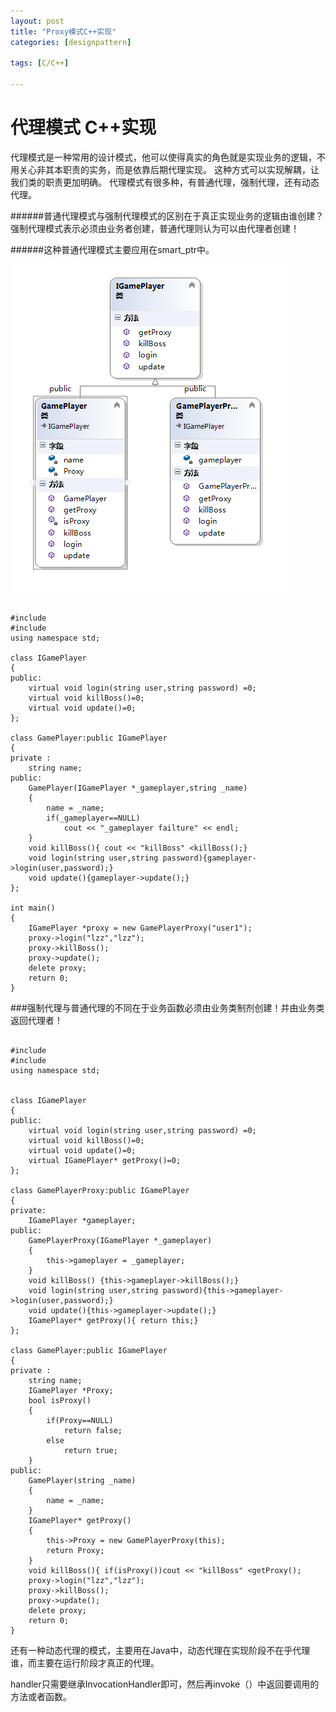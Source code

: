 ```yaml
---
layout: post
title: "Proxy模式C++实现"
categories: [designpattern]

tags: [C/C++]

---
```

代理模式 C++实现
===================
代理模式是一种常用的设计模式，他可以使得真实的角色就是实现业务的逻辑，不用关心非其本职责的实务，而是依靠后期代理实现。
这种方式可以实现解耦，让我们类的职责更加明确。
代理模式有很多种，有普通代理，强制代理，还有动态代理。

######普通代理模式与强制代理模式的区别在于真正实现业务的逻辑由谁创建？强制代理模式表示必须由业务者创建，普通代理则认为可以由代理者创建！

######这种普通代理模式主要应用在smart_ptr中。

![](/assets/pic/55800.png)

<pre><code>
#include<iostream>
#include<string>
using namespace std;
 
class IGamePlayer
{
public:
    virtual void login(string user,string password) =0;
    virtual void killBoss()=0;
    virtual void update()=0;
};
 
class GamePlayer:public IGamePlayer
{
private :
    string name;
public:
    GamePlayer(IGamePlayer *_gameplayer,string _name)
    {
        name = _name;
        if(_gameplayer==NULL)
            cout << "_gameplayer failture" << endl;
    }
    void killBoss(){ cout << "killBoss" <<endl;}
    void login(string user,string password){ cout << user << "  "<<password <<endl;}
    void update(){ cout << "update!" <<endl; }
};
 
class GamePlayerProxy:public IGamePlayer
{
private:
    IGamePlayer *gameplayer;
public:
    GamePlayerProxy(string name)
    {
        gameplayer = new GamePlayer(this,name);
        if(gameplayer ==NULL)
            cout << "Create failture!" << endl;
    }
    void killBoss() {gameplayer->killBoss();}
    void login(string user,string password){gameplayer->login(user,password);}
    void update(){gameplayer->update();}
};
 
int main()
{
    IGamePlayer *proxy = new GamePlayerProxy("user1");
    proxy->login("lzz","lzz");
    proxy->killBoss();
    proxy->update();
    delete proxy;
    return 0;
}
</code></pre>

###强制代理与普通代理的不同在于业务函数必须由业务类制剂创建！并由业务类返回代理者！

<pre><code>
#include<iostream>
#include<string>
using namespace std;
 
 
class IGamePlayer
{
public:
    virtual void login(string user,string password) =0;
    virtual void killBoss()=0;
    virtual void update()=0;
    virtual IGamePlayer* getProxy()=0;
};
 
class GamePlayerProxy:public IGamePlayer
{
private:
    IGamePlayer *gameplayer;
public:
    GamePlayerProxy(IGamePlayer *_gameplayer)
    {
        this->gameplayer = _gameplayer;
    }
    void killBoss() {this->gameplayer->killBoss();}
    void login(string user,string password){this->gameplayer->login(user,password);}
    void update(){this->gameplayer->update();}
    IGamePlayer* getProxy(){ return this;}
};
 
class GamePlayer:public IGamePlayer
{
private :
    string name;
    IGamePlayer *Proxy;
    bool isProxy()
    {
        if(Proxy==NULL)
            return false;
        else
            return true;
    }
public:
    GamePlayer(string _name)
    {
        name = _name;
    }
    IGamePlayer* getProxy()
    {
        this->Proxy = new GamePlayerProxy(this);
        return Proxy;
    }
    void killBoss(){ if(isProxy())cout << "killBoss" <<endl;}
    void login(string user,string password){ if(isProxy()) cout << user << "  "<<password <<endl;}
    void update(){ if(isProxy())cout << "update!" <<endl; }
 
};
 
int main()
{
    IGamePlayer *player = new GamePlayer("user1");
    IGamePlayer *proxy = player->getProxy();
    proxy->login("lzz","lzz");
    proxy->killBoss();
    proxy->update();
    delete proxy;
    return 0;
}
</code></pre>

还有一种动态代理的模式，主要用在Java中，动态代理在实现阶段不在乎代理谁，而主要在运行阶段才真正的代理。

handler只需要继承InvocationHandler即可，然后再invoke（）中返回要调用的方法或者函数。